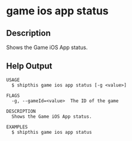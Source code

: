 # game ios app status

## Description

Shows the Game iOS App status. 

## Help Output

```help
USAGE
  $ shipthis game ios app status [-g <value>]

FLAGS
  -g, --gameId=<value>  The ID of the game

DESCRIPTION
  Shows the Game iOS App status.

EXAMPLES
  $ shipthis game ios app status
```
